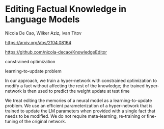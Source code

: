 
# Editing Factual Knowledge in Language Models

Nicola De Cao, Wilker Aziz, Ivan Titov

https://arxiv.org/abs/2104.08164

https://github.com/nicola-decao/KnowledgeEditor

constrained optimization

learning-to-update problem

In our approach, we train a hyper-network with constrained optimization 
to modify a fact without affecting the rest of the knowledge; the trained
hyper-network is then used to predict the
weight update at test time

We treat editing the memories of a neural model
as a learning-to-update problem. We use an efficient parameterization of a hyper-network that is
trained to update the LM parameters when provided
with a single fact that needs to be modified. We do
not require meta-learning, re-training or fine-tuning
of the original network.
